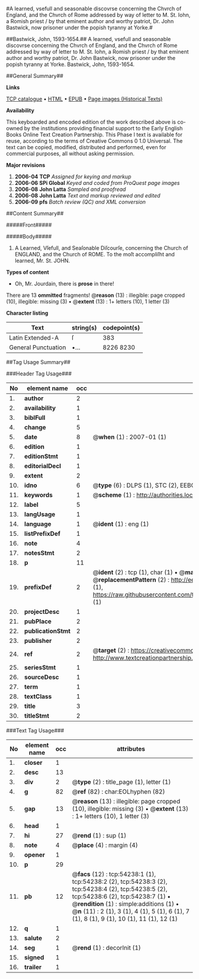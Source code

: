 #A learned, vsefull and seasonable discovrse concerning the Chvrch of England, and the Chvrch of Rome addressed by way of letter to M. St. Iohn, a Romish priest / by that eminent author and worthy patriot, Dr. John Bastwick, now prisoner under the popish tyranny at Yorke.#

##Bastwick, John, 1593-1654.##
A learned, vsefull and seasonable discovrse concerning the Chvrch of England, and the Chvrch of Rome addressed by way of letter to M. St. Iohn, a Romish priest / by that eminent author and worthy patriot, Dr. John Bastwick, now prisoner under the popish tyranny at Yorke.
Bastwick, John, 1593-1654.

##General Summary##

**Links**

[TCP catalogue](http://www.ota.ox.ac.uk/tcp/)  • 
[HTML](http://tei.it.ox.ac.uk/tcp/Texts-HTML/free/A69/A69532.html)  • 
[EPUB](http://tei.it.ox.ac.uk/tcp/Texts-EPUB/free/A69/A69532.epub) • 
[Page images (Historical Texts)](https://data.historicaltexts.jisc.ac.uk/view?pubId=eebo-12114099e&pageId=eebo-12114099e-54238-1)

**Availability**

This keyboarded and encoded edition of the
	       work described above is co-owned by the institutions
	       providing financial support to the Early English Books
	       Online Text Creation Partnership. This Phase I text is
	       available for reuse, according to the terms of Creative
	       Commons 0 1.0 Universal. The text can be copied,
	       modified, distributed and performed, even for
	       commercial purposes, all without asking permission.

**Major revisions**

1. __2006-04__ __TCP__ *Assigned for keying and markup*
1. __2006-06__ __SPi Global__ *Keyed and coded from ProQuest page images*
1. __2006-08__ __John Latta__ *Sampled and proofread*
1. __2006-08__ __John Latta__ *Text and markup reviewed and edited*
1. __2006-09__ __pfs__ *Batch review (QC) and XML conversion*

##Content Summary##

#####Front#####

#####Body#####

1. A Learned, Vſefull, and Seaſonable Diſcourſe, concerning the Church of ENGLAND, and the Church of ROME. To the moſt accompliſht and learned, Mr. St. JOHN.

**Types of content**

  * Oh, Mr. Jourdain, there is **prose** in there!

There are 13 **ommitted** fragments! 
 @__reason__ (13) : illegible: page cropped (10), illegible: missing (3)  •  @__extent__ (13) : 1+ letters (10), 1 letter (3)

**Character listing**


|Text|string(s)|codepoint(s)|
|---|---|---|
|Latin Extended-A|ſ|383|
|General Punctuation|•…|8226 8230|

##Tag Usage Summary##

###Header Tag Usage###

|No|element name|occ|attributes|
|---|---|---|---|
|1.|__author__|2||
|2.|__availability__|1||
|3.|__biblFull__|1||
|4.|__change__|5||
|5.|__date__|8| @__when__ (1) : 2007-01 (1)|
|6.|__edition__|1||
|7.|__editionStmt__|1||
|8.|__editorialDecl__|1||
|9.|__extent__|2||
|10.|__idno__|6| @__type__ (6) : DLPS (1), STC (2), EEBO-CITATION (1), OCLC (1), VID (1)|
|11.|__keywords__|1| @__scheme__ (1) : http://authorities.loc.gov/ (1)|
|12.|__label__|5||
|13.|__langUsage__|1||
|14.|__language__|1| @__ident__ (1) : eng (1)|
|15.|__listPrefixDef__|1||
|16.|__note__|4||
|17.|__notesStmt__|2||
|18.|__p__|11||
|19.|__prefixDef__|2| @__ident__ (2) : tcp (1), char (1)  •  @__matchPattern__ (2) : ([0-9\-]+):([0-9IVX]+) (1), (.+) (1)  •  @__replacementPattern__ (2) : http://eebo.chadwyck.com/downloadtiff?vid=$1&page=$2 (1), https://raw.githubusercontent.com/textcreationpartnership/Texts/master/tcpchars.xml#$1 (1)|
|20.|__projectDesc__|1||
|21.|__pubPlace__|2||
|22.|__publicationStmt__|2||
|23.|__publisher__|2||
|24.|__ref__|2| @__target__ (2) : https://creativecommons.org/publicdomain/zero/1.0/ (1), http://www.textcreationpartnership.org/docs/. (1)|
|25.|__seriesStmt__|1||
|26.|__sourceDesc__|1||
|27.|__term__|1||
|28.|__textClass__|1||
|29.|__title__|3||
|30.|__titleStmt__|2||


###Text Tag Usage###

|No|element name|occ|attributes|
|---|---|---|---|
|1.|__closer__|1||
|2.|__desc__|13||
|3.|__div__|2| @__type__ (2) : title_page (1), letter (1)|
|4.|__g__|82| @__ref__ (82) : char:EOLhyphen (82)|
|5.|__gap__|13| @__reason__ (13) : illegible: page cropped (10), illegible: missing (3)  •  @__extent__ (13) : 1+ letters (10), 1 letter (3)|
|6.|__head__|1||
|7.|__hi__|27| @__rend__ (1) : sup (1)|
|8.|__note__|4| @__place__ (4) : margin (4)|
|9.|__opener__|1||
|10.|__p__|29||
|11.|__pb__|12| @__facs__ (12) : tcp:54238:1 (1), tcp:54238:2 (2), tcp:54238:3 (2), tcp:54238:4 (2), tcp:54238:5 (2), tcp:54238:6 (2), tcp:54238:7 (1)  •  @__rendition__ (1) : simple:additions (1)  •  @__n__ (11) : 2 (1), 3 (1), 4 (1), 5 (1), 6 (1), 7 (1), 8 (1), 9 (1), 10 (1), 11 (1), 12 (1)|
|12.|__q__|1||
|13.|__salute__|2||
|14.|__seg__|1| @__rend__ (1) : decorInit (1)|
|15.|__signed__|1||
|16.|__trailer__|1||
